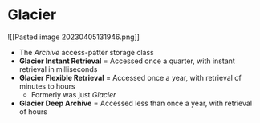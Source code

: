 # Glacier
![[Pasted image 20230405131946.png]]
- The *Archive* access-patter storage class
- **Glacier Instant Retrieval** = Accessed once a quarter, with instant retrieval in milliseconds
- **Glacier Flexible Retrieval** = Accessed once a year, with retrieval of minutes to hours
	- Formerly was just *Glacier*
- **Glacier Deep Archive** = Accessed less than once a year, with retrieval of hours

